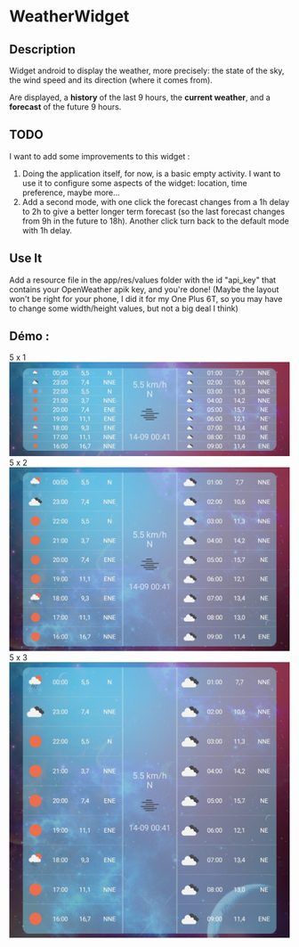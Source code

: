 # WeatherWidget

## Description

Widget android to display the weather, more precisely: the state of the sky, the wind speed and its direction (where it comes from). 

Are displayed, a **history** of the last 9 hours, the **current weather**, and a **forecast** of the future 9 hours.

## TODO

I want to add some improvements to this widget :

1) Doing the application itself, for now, is a basic empty activity. I want to use it to configure some aspects of the widget: location, time preference, maybe more...
2) Add a second mode, with one click the forecast changes from a 1h delay to 2h to give a better longer term forecast (so the last forecast changes from 9h in the future to 18h). Another click turn back to the default mode with 1h delay.

## Use It

Add a resource file in the app/res/values folder with the id "api_key" that contains your OpenWeather apik key, and you're done!
(Maybe the layout won't be right for your phone, I did it for my One Plus 6T, so you may have to change some width/height values, but not a big deal I think)

## Démo :

5 x 1
![](https://github.com/TonyChouteau/WeatherWindWidget/blob/main/images/5x1.jpg)
5 x 2
![](https://github.com/TonyChouteau/WeatherWindWidget/blob/main/images/5x2.jpg)
5 x 3
![](https://github.com/TonyChouteau/WeatherWindWidget/blob/main/images/5x3.jpg)
